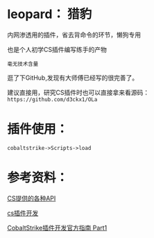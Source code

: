 # leopard： 猎豹

内网渗透用的插件，省去背命令的环节，懒狗专用        

也是个人初学CS插件编写练手的产物

`毫无技术含量`

逛了下GitHub,发现有大师傅已经写的很完善了。

建议直接用，研究CS插件时也可以直接拿来看源码：
`https://github.com/d3ckx1/OLa`




# 插件使用：
`cobaltstrike->Scripts->load`




# 参考资料：
[CS提供的各种API](https://trial.cobaltstrike.com/aggressor-script/functions.html)

[cs插件开发](https://xz.aliyun.com/t/11404#toc-0)

[CobaltStrike插件开发官方指南 Part1](https://xz.aliyun.com/t/5887#toc-0)

